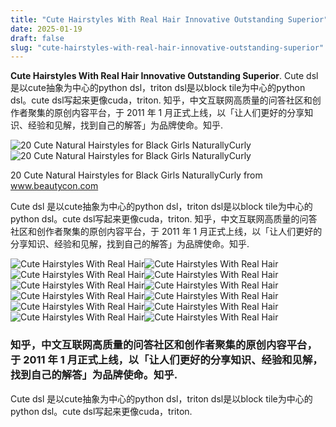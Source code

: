 ```yaml
---
title: "Cute Hairstyles With Real Hair Innovative Outstanding Superior"
date: 2025-01-19
draft: false
slug: "cute-hairstyles-with-real-hair-innovative-outstanding-superior" 
---
```


**Cute Hairstyles With Real Hair Innovative Outstanding Superior**. Cute dsl 是以cute抽象为中心的python dsl，triton dsl是以block tile为中心的python dsl。cute dsl写起来更像cuda，triton. 知乎，中文互联网高质量的问答社区和创作者聚集的原创内容平台，于 2011 年 1 月正式上线，以「让人们更好的分享知识、经验和见解，找到自己的解答」为品牌使命。知乎.

![20 Cute Natural Hairstyles for Black Girls NaturallyCurly](https://live-essnc.s3.amazonaws.com/uploads/2023/08/355864104_1289070125059141_9135093264339988979_n.jpg)![20 Cute Natural Hairstyles for Black Girls NaturallyCurly](https://live-essnc.s3.amazonaws.com/uploads/2023/08/355864104_1289070125059141_9135093264339988979_n.jpg)

20 Cute Natural Hairstyles for Black Girls NaturallyCurly from www.beautycon.com

Cute dsl 是以cute抽象为中心的python dsl，triton dsl是以block tile为中心的python dsl。cute dsl写起来更像cuda，triton. 知乎，中文互联网高质量的问答社区和创作者聚集的原创内容平台，于 2011 年 1 月正式上线，以「让人们更好的分享知识、经验和见解，找到自己的解答」为品牌使命。知乎.

![Cute Hairstyles With Real Hair ](https://i.pinimg.com/736x/58/23/ec/5823ec800647b1a27b65f58b7aba1108.jpg " Effortless Beauty Hairstyles for Short Hair Define Your Unique Style")![Cute Hairstyles With Real Hair ](https://www.alexgaboury.com/wp-content/uploads/2020/05/Half-up-Half-down-Hairstyle.jpg " EASY SPRING HAIRSTYLES 2020 Cute, quick + simple! Alex Gaboury")![Cute Hairstyles With Real Hair ](https://i.pinimg.com/736x/e8/d8/c1/e8d8c1448d518affc84ddcb8f86e9ad9.jpg " 45+ Quick & Easy Natural Hairstyles Curly Girl Swag Natural hair")![Cute Hairstyles With Real Hair ](https://live-essnc.s3.amazonaws.com/uploads/2023/08/355864104_1289070125059141_9135093264339988979_n.jpg " 20 Cute Natural Hairstyles for Black Girls NaturallyCurly")![Cute Hairstyles With Real Hair ](https://i.pinimg.com/originals/9b/7b/59/9b7b59ffb5de0fc17d8415d5caecd4f5.jpg " 75 Most Inspiring Natural Hairstyles for Short Hair Short natural")![Cute Hairstyles With Real Hair ](https://i.pinimg.com/736x/1b/e2/eb/1be2eb021ccf947e030e0e6bbb242661.jpg " 30+ Cute Natural Hairstyles For Kids FASHIONBLOG")![Cute Hairstyles With Real Hair ](https://archziner.com/wp-content/uploads/2020/08/cute-easy-hairstyles-for-school-woman-with-brown-shoulder-length-wavy-hair-two-braids-on-top-ending-with-a-bun.jpg " Nice Tips About Cute Hairstyles For Real Hair Locks Women Hourone81")![Cute Hairstyles With Real Hair ](https://i.pinimg.com/originals/a0/f6/ce/a0f6cedd394b2ddc0be3bded1f8d65c3.jpg " Easy Hairstyles Cute Natural Hairstyles For Black Teenage Girl With")![Cute Hairstyles With Real Hair ](https://live-essnc.s3.amazonaws.com/uploads/2023/08/354418819_947778293000526_486344682193040114_n.jpg " 20 Cute Natural Hairstyles for Black Girls NaturallyCurly")![Cute Hairstyles With Real Hair ](https://i.pinimg.com/originals/2d/e1/20/2de1205ff9f5a28c9b5e8b7d915b7a90.jpg " Hairstyle for black girls natural hair Artofit")![Cute Hairstyles With Real Hair ](https://i.pinimg.com/736x/cb/23/c6/cb23c626fa62a1d34f63bf009e80f0f1.jpg " Natural Hair Styles Easy, Natural Hair Styles For Black Women, Natural")![Cute Hairstyles With Real Hair ](https://stayglam.com/wp-content/uploads/2020/06/Cute-and-Trendy-Natural-Hairstyle.jpg " 45 Beautiful Natural Hairstyles You Can Wear Anywhere StayGlam")

### 知乎，中文互联网高质量的问答社区和创作者聚集的原创内容平台，于 2011 年 1 月正式上线，以「让人们更好的分享知识、经验和见解，找到自己的解答」为品牌使命。知乎.

Cute dsl 是以cute抽象为中心的python dsl，triton dsl是以block tile为中心的python dsl。cute dsl写起来更像cuda，triton.